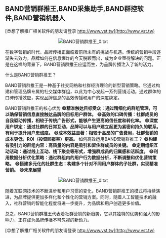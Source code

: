 ## **BAND营销群推王,BAND采集助手,BAND群控软件,BAND营销机器人**

[😍想了解推广相关软件的朋友请登录 http://www.vst.tw](http://www.vst.tw)

 <center><img src="https://vst.tw/MP4/tuiguang/png/4.png" alt="BAND营销群推王_0.txt"></center>

在数字营销的时代，品牌传播正面临着前所未有的挑战与机遇。传统的营销手段逐渐失去效力，品牌如何在信息爆炸的今天脱颖而出，成为企业亟待解决的问题。正是在这样的背景下，BAND营销群推王应运而生，为品牌传播注入了新的活力。

什么是BAND营销群推王？

BAND营销群推王是一种基于社交网络和社群经济理论的新型营销策略。它通过构建和管理品牌专属的社交媒体群组，以此为中心发起一系列营销活动，通过群体的口碑传播效应，实现品牌信息的高效传播和用户的深度绑定。

BAND营销群推王的核心优势
**😄精准触达目标受众：通过精细化的群组管理，可以确保营销信息直接触达品牌的目标用户群体。**
**😄高效的口碑传播：社群成员的自我驱动传播，相较于传统广告形式，能够产生更高的信任度和转化率。**
**😄深度用户绑定：通过社群的日常互动，品牌可以与用户建立起更为紧密和持久的联系，有利于提升用户忠诚度。**
**😄成本效益显著：相较于高昂的广告费用，社群营销的成本更低，ROI（投资回报率）更高。**
如何高效运用BAND营销群推王？
**😄构建有吸引力的群组内容：高质量的内容是吸引和留住群成员的关键。**
**😄定期组织互动活动：通过线上互动、线下聚会等形式，增强群成员的归属感和活跃度。**
**😄利用数据分析优化策略：通过群组内的用户行为数据分析，不断调整和优化营销策略。**
**😄搭建多元化的社群生态：构建多个针对不同用户群体的子社群，实现精准营销。**
**😄未来展望**

 <center><img src="https://vst.tw/MP4/tuiguang/png/8.png" alt="BAND营销群推王_0.txt"></center>

随着互联网技术的不断进步和用户习惯的变化，BAND营销群推王的模式将持续演进，为品牌提供更加多样化和个性化的营销方案。同时，随着人工智能技术的融入，社群营销的智能化程度将进一步提升，为品牌和用户创造更多价值。

总之，BAND营销群推王代表着社群营销的新趋势，它以其独特的优势和强大的影响力，正在成为品牌传播不可忽视的新动力。

[😍想了解推广相关软件的朋友请登录 http://www.vst.tw](http://www.vst.tw)



